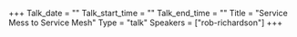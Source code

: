 +++
Talk_date = ""
Talk_start_time = ""
Talk_end_time = ""
Title = "Service Mess to Service Mesh"
Type = "talk"
Speakers = ["rob-richardson"]
+++


